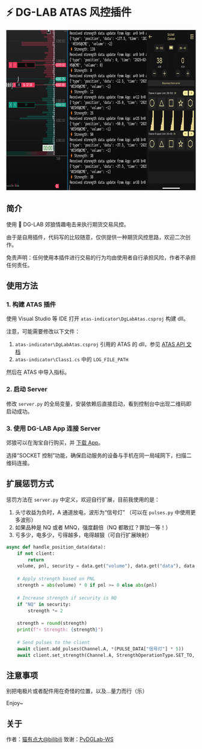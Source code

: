 # ⚡ DG-LAB ATAS 风控插件


<div align="center">
  <img src="https://github.com/Meeken1998/atas-dg-lab-plugin/blob/master/dg-lab-atas.jpg" width="800" height="425" alt="sample">
</div>


## 简介

使用 🐺 DG-LAB 郊狼情趣电击来执行期货交易风控。

由于是自用插件，代码写的比较随意，仅供提供一种期货风控思路，欢迎二次创作。

免责声明：任何使用本插件进行交易的行为均由使用者自行承担风险，作者不承担任何责任。

## 使用方法

### 1. 构建 ATAS 插件

使用 Visual Studio 等 IDE 打开 `atas-indicator\DgLabAtas.csproj` 构建 dll。

注意，可能需要修改以下文件：

1. `atas-indicator\DgLabAtas.csproj` 引用的 ATAS 的 dll，参见 [ATAS API 文档](https://docs.atas.net/)
2. `atas-indicator\Class1.cs` 中的 `LOG_FILE_PATH`

然后在 ATAS 中导入指标。

### 2. 启动 Server

修改 `server.py` 的全局变量，安装依赖后直接启动，看到控制台中出现二维码即启动成功。

### 3. 使用 DG-LAB App 连接 Server

郊狼可以在淘宝自行购买，并 [下载 App](https://www.dungeon-lab.com/app-download.php)。

选择“SOCKET 控制”功能，确保启动服务的设备与手机在同一局域网下，扫描二维码连接。

## 扩展惩罚方式

惩罚方法在 `server.py` 中定义，欢迎自行扩展，目前我使用的是：

1. 头寸收益为负时，A 通道放电，波形为“信号灯” （可以在 `pulses.py` 中使用更多波形）
2. 如果品种是 NQ 或者 MNQ，强度翻倍（NQ 都敢扛？罪加一等！）
3. 亏多少，电多少，亏得越多，电得越狠（可自行扩展映射）

```python
async def handle_position_data(data):
    if not client:
        return
    volume, pnl, security = data.get("volume"), data.get("data"), data.get("security")

    # Apply strength based on PNL
    strength = abs(volume) * 0 if pnl >= 0 else abs(pnl)

    # Increase strength if security is NQ
    if "NQ" in security:
        strength *= 2

    strength = round(strength)
    print(f"⚡ Strength: {strength}")

    # Send pulses to the client
    await client.add_pulses(Channel.A, *(PULSE_DATA["信号灯"] * 5))
    await client.set_strength(Channel.A, StrengthOperationType.SET_TO, strength)
```

## 注意事项

别把电极片或者配件用在奇怪的位置，以及...量力而行（乐）

Enjoy~

## 关于

作者：[猫有点大@bilibili](https://space.bilibili.com/39903717)
致谢：[PyDGLab-WS](https://github.com/Ljzd-PRO/PyDGLab-WS)
